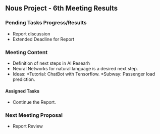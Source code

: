 ## Nous Project - 6th Meeting Results

### Pending Tasks Progress/Results
- Report discussion
- Extended Deadline for Report

### Meeting Content

- Definition of next steps in AI Researh
- Neural Networks for natural language is a desired next step.
- Ideas: 
      *Tutorial: ChatBot with Tensorflow.
      *Subway: Passenger load prediction.

#### Assigned Tasks
- Continue the Report.

### Next Meeting Proposal
- Report Review
